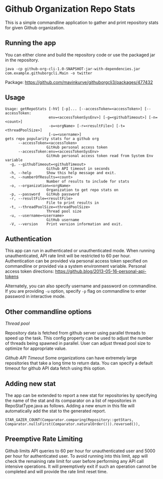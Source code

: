 # Github Organization Repo Stats

This is a simple commandline application to gather and print repository stats for given
Github organization. 

## Running the app 
You can either clone and build the repository code or use the packaged jar in the repository. 
```$shell
java -cp github-org-cli-1.0-SNAPSHOT-jar-with-dependencies.jar com.example.githuborgcli.Main -o twitter
```
Package: https://github.com/mavinkurve/githuborgcli3/packages/477432 

## Usage
```$shell
Usage: getRepoStats [-hV] [-p]... [--accessToken=<accessToken>] [--accessToken:
                    env=<accessTokenSysEnv>] [-g=<githubTimeout>] [-n=<count>]
                    -o=<orgName> [-r=<resultFile>] [-t=<threadPoolSize>]
                    [-u=<username>]
gets repo popularity stats for a github org
      --accessToken=<accessToken>
                   GitHub personal access token
      --accessToken:env=<accessTokenSysEnv>
                   GitHub personal access token read from System Env variable
  -g, --githubTimeout=<githubTimeout>
                   Github API timeout in seconds
  -h, --help       Show this help message and exit.
  -n, --numberOfResults=<count>
                   Number of results to include for stats
  -o, --organization=<orgName>
                   Organization to get repo stats on
  -p, --password   GitHub password
  -r, --resultFile=<resultFile>
                   File to print results in
  -t, --threadPoolSize=<threadPoolSize>
                   Thread pool size
  -u, --username=<username>
                   GitHub username
  -V, --version    Print version information and exit.

```

## Authentication
This app can run in authenticated or unauthenticated mode. When running unauthenticated, API rate limit will be 
restricted to 60 per hour. 
Authentication can be provided via personal access token specified on commandline or provided via a system environment 
variable. 
Personal access token directions: https://github.blog/2013-05-16-personal-api-tokens

Alternately, you can also specify username and password on commandline. If you are providing `-u` option, specify `-p` 
flag on commandline to enter password in interactive mode.   

## Other commandline options

*Thread pool* 

Repository data is fetched from github server using parallel threads to speed up the task. This config property can be 
used to adjust the number of threads being spawned in parallel. 
User can adjust thread pool size to optimize for appropriate value. 

*Github API Timeout* 
Some organizations can have extremely large repositories that take a long time to return data. You can specify a default 
timeout for github API data fetch using this option. 

## Adding new stat 
The app can be extended to report a new stat for repositories by specifying the name of the stat and its comparator on 
a list of repositories in RepoStatType.java as follows. Adding a new enum in this file will automatically add the stat 
to the generated report. 
```$java
STAR_GAZER_COUNT(Comparator.comparing(Repository::getStars, Comparator.nullsFirst(Comparator.naturalOrder())).reversed()),
```

## Preemptive Rate Limiting
Github limits API queries to 60 per hour for unauthenticated user and 5000 per hour for authenticated user. To avoid 
running into this limit, app will check the remaining rate limit for user before performing any API call intensive 
operations. It will preemptively exit if such an operation cannot be completed and will provide the rate limit reset time.  










